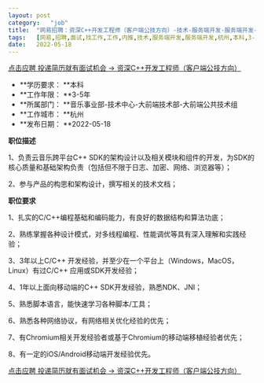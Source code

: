 ```yaml
---
layout:	post
category:	"job"
title:	"网易招聘：资深C++开发工程师（客户端公技方向）-技术-服务端开发-服务端开发-杭州本科3-5年"
tags:	[网易,招聘,面试,找工作,工作,内推,技术,服务端开发,服务端开发,杭州,本科,3-5年]
date:	2022-05-18
---
```


[点击应聘 投递简历就有面试机会 ->  资深C++开发工程师（客户端公技方向）](http://mobile.bole.netease.com/bole/boleDetail?id=36696&employeeId=346f03c3cda5f04c&key=all)



- **学历要求： **本科
- **工作年限： **3-5年
- **所属部门： **音乐事业部-技术中心-大前端技术部-大前端公共技术组
- **工作城市： **杭州
- **发布日期： **2022-05-18



**职位描述**

1、负责云音乐跨平台C++ SDK的架构设计以及相关模块和组件的开发，为SDK的核心质量和基础架构负责（包括但不限于日志、加密、网络、浏览器等）；

2、参与产品的构思和架构设计，撰写相关的技术文档；



**职位要求**

1、扎实的C/C++编程基础和编码能力，有良好的数据结构和算法功底；

2、熟练掌握各种设计模式，对多线程编程、性能调优等具有深入理解和实践经验；

3、3年以上C/C++ 开发经验，并至少在一个平台上（Windows，MacOS，Linux）有过C/C++ 应用或SDK开发经验；

4、1年以上面向移动端的C++ SDK开发经验，熟悉NDK、JNI；

5、熟悉脚本语言，能快速学习各种脚本/工具；

6、熟悉各种网络协议，有网络相关优化经验的优先；

7、有Chromium相关开发经验者或基于Chromium的移动端移植经验者优先；

8、有一定的iOS/Android移动端开发经验优先。



[点击应聘 投递简历就有面试机会 ->  资深C++开发工程师（客户端公技方向）](http://mobile.bole.netease.com/bole/boleDetail?id=36696&employeeId=346f03c3cda5f04c&key=all)